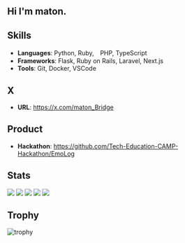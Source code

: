 ## Hi I'm maton.

## Skills

- **Languages**: Python, Ruby,　PHP, TypeScript
- **Frameworks**: Flask, Ruby on Rails, Laravel, Next.js
- **Tools**: Git, Docker, VSCode

## X

- **URL**: https://x.com/maton_Bridge

## Product

- **Hackathon**: https://github.com/Tech-Education-CAMP-Hackathon/EmoLog

## Stats
![](http://github-profile-summary-cards.vercel.app/api/cards/profile-details?username=maton369&theme=gruvbox)
![](http://github-profile-summary-cards.vercel.app/api/cards/repos-per-language?username=maton369&theme=gruvbox)
![](http://github-profile-summary-cards.vercel.app/api/cards/most-commit-language?username=maton369&theme=gruvbox)
![](http://github-profile-summary-cards.vercel.app/api/cards/stats?username=maton369&theme=gruvbox)
![](http://github-profile-summary-cards.vercel.app/api/cards/productive-time?username=maton369&theme=gruvbox&utcOffset=9)

## Trophy
![trophy](https://github-profile-trophy.vercel.app/?username=maton369&theme=gruvbox)
